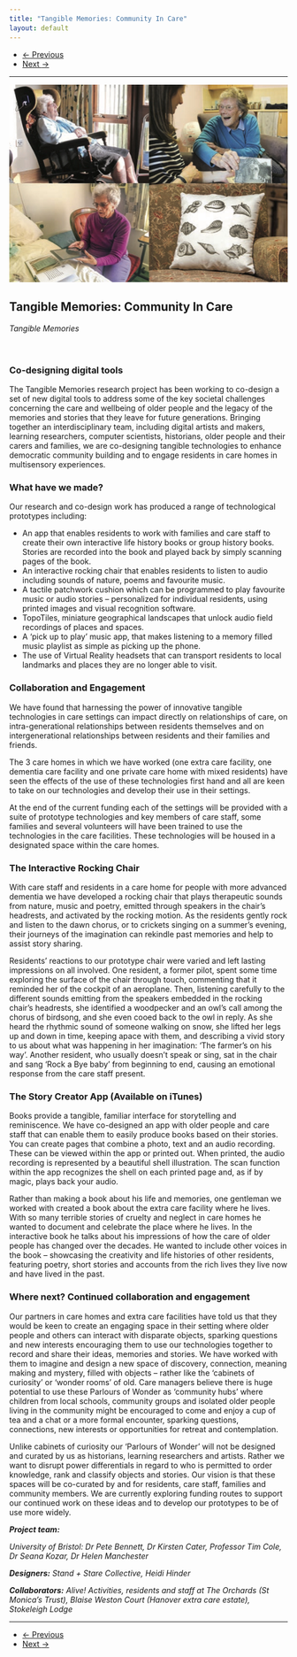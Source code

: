 ```yaml
---
title: "Tangible Memories: Community In Care"
layout: default
---
```


<nav aria-label="...">
  <ul class="pager">
    <li class="previous"><a href="14.html"><span aria-hidden="true">&larr;</span> Previous</a></li>
    <li class="next"><a href="16.html">Next <span aria-hidden="true">&rarr;</span></a></li>
  </ul>
</nav>

---

![](images/15.jpg)

## Tangible Memories: Community In Care
*Tangible Memories*
<br />
<br />
<br />
### Co-designing digital tools
The Tangible Memories research project has been working to co-design a set of new digital tools to address some of the key societal challenges concerning the care and wellbeing of older people and the legacy of the memories and stories that they leave for future generations.
Bringing together an interdisciplinary team, including digital artists and makers, learning researchers, computer scientists, historians, older people and their carers and families, we are co-designing tangible technologies to enhance democratic community building and to engage residents in care homes in multisensory experiences.

### What have we made?
Our research and co-design work has produced a range of technological prototypes including:
- An app that enables residents to work with families and care staff to create their own interactive life history books or group history books. Stories are recorded into the book and played back by simply scanning pages of the book.
- An interactive rocking chair that enables residents to listen to audio including sounds of nature, poems and favourite music.
- A tactile patchwork cushion which can be programmed to play favourite music or audio stories – personalized for individual residents, using printed images and visual recognition software.
- TopoTiles, miniature geographical landscapes that unlock audio field recordings of places and spaces.
- A ‘pick up to play’ music app, that makes listening to a memory filled music playlist as simple as picking up the phone.
- The use of Virtual Reality headsets that can transport residents to local landmarks and places they are no longer able to visit.

### Collaboration and Engagement
We have found that harnessing the power of innovative tangible technologies in care settings can impact directly on relationships of care, on intra-generational relationships between residents themselves and on intergenerational relationships between residents and their families and friends.

The 3 care homes in which we have worked (one extra care facility, one dementia care facility and one private care home with mixed residents) have seen the effects of the use of these technologies first hand and all are keen to take on our technologies and develop their use in their settings.

At the end of the current funding each of the settings will be provided with a suite of prototype technologies and key members of care staff, some families and several volunteers will have been trained to use the technologies in the care facilities. These technologies will be housed in a designated space within the care homes.

### The Interactive Rocking Chair
With care staff and residents in a care home for people with more advanced dementia we have developed a rocking chair that plays therapeutic sounds from nature, music and poetry, emitted through speakers in the chair’s headrests, and activated by the rocking motion. As the residents gently rock and listen to the dawn chorus, or to crickets singing on a summer’s evening, their journeys of the imagination can rekindle past memories and help to assist story sharing.

Residents’ reactions to our prototype chair were varied and left lasting impressions on all involved. One resident, a former pilot, spent some time exploring the surface of the chair through touch, commenting that it reminded her of the cockpit of an aeroplane. Then, listening carefully to the different sounds emitting from the speakers embedded in the rocking chair’s headrests, she identified a woodpecker and an owl’s call among the chorus of birdsong, and she even cooed back to the owl in reply. As she heard the rhythmic sound of someone walking on snow, she lifted her legs up and down in time, keeping apace with them, and describing a vivid story to us about what was happening in her imagination: ‘The farmer’s on his way’. Another resident, who usually doesn’t speak or sing, sat in the chair and sang ‘Rock a Bye baby’ from beginning to end, causing an emotional response from the care staff present.

### The Story Creator App (Available on iTunes)
Books provide a tangible, familiar interface for storytelling and reminiscence. We have co-designed an app with older people and care staff that can enable them to easily produce books based on their stories. You can create pages that combine a photo, text and an audio recording. These can be viewed within the app or printed out. When printed, the audio recording is represented by
a beautiful shell illustration. The scan function within the app recognizes the shell on each printed page and, as if by magic, plays back your audio.

Rather than making a book about his life and memories, one gentleman we worked with created a book about the extra care facility where he lives. With so many terrible stories of cruelty and neglect in care homes he wanted to document and celebrate the place where he lives.
In the interactive book he talks about his impressions of how the care of older people has changed over the decades. He wanted to include other voices in the book – showcasing the creativity and life histories of other residents, featuring poetry, short stories and accounts from the rich lives they live now and have lived in the past.

### Where next? Continued collaboration and engagement
Our partners in care homes and extra care facilities have told us that they would be keen to create an engaging space in their setting where older people and others can interact with disparate objects, sparking questions and new interests encouraging them to use our technologies together to record and share their ideas, memories and stories. We have worked with them to imagine and design a new space of discovery, connection, meaning making and mystery, filled with objects – rather like the ‘cabinets of curiosity’ or ‘wonder rooms’ of old. Care managers believe there is huge potential to use these Parlours of Wonder as ‘community hubs’ where children from local schools, community groups and isolated older people living in the community might be encouraged to come and enjoy a cup of tea and a chat or a more formal encounter, sparking questions, connections, new interests or opportunities for retreat and contemplation.

Unlike cabinets of curiosity our ‘Parlours of Wonder’ will not be designed and curated by us as historians, learning researchers and artists. Rather we want to disrupt power differentials in regard to who is permitted to order knowledge, rank and classify objects and stories. Our vision is that these spaces will be co-curated by and for residents, care staff, families and community members. We are currently exploring funding routes to support our continued work on these ideas and to develop our prototypes to be of use more widely.

_**Project team:**_

*University of Bristol: Dr Pete Bennett, Dr Kirsten Cater, Professor Tim Cole, Dr Seana Kozar, Dr Helen Manchester*

_**Designers:** Stand + Stare Collective, Heidi Hinder_

_**Collaborators:** Alive! Activities, residents and staff at The Orchards (St Monica’s Trust), Blaise Weston Court (Hanover extra care estate), Stokeleigh Lodge_

---

<nav aria-label="...">
  <ul class="pager">
    <li class="previous"><a href="14.html"><span aria-hidden="true">&larr;</span> Previous</a></li>
    <li class="next"><a href="16.html">Next <span aria-hidden="true">&rarr;</span></a></li>
  </ul>
</nav>
